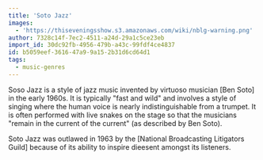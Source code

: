 ```yaml
---
title: 'Soto Jazz'
images:
  - 'https://thiseveningsshow.s3.amazonaws.com/wiki/nblg-warning.png'
author: 7328c14f-7ec2-4511-a24d-29a1c5ce23eb
import_id: 30dc92fb-4956-479b-a43c-99fdf4ce4837
id: b5059eef-3616-47a9-9a15-2b31d6cd64d1
tags:
  - music-genres
---
```

Soso Jazz is a style of jazz music invented by virtuoso musician [Ben Soto] in the early 1960s. It is typically "fast and wild" and involves a style of singing where the human voice is nearly indistinguishable from a trumpet. It is often performed with live snakes on the stage so that the musicians "remain in the current of the current" (as described by Ben Soto).

Soto Jazz was outlawed in 1963 by the [National Broadcasting Litigators Guild] because of its ability to inspire dieesent amongst its listeners.